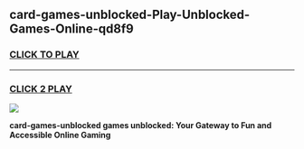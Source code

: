 
## card-games-unblocked-Play-Unblocked-Games-Online-qd8f9
<h3>
<a href="https://premium76.site?title=card-games-unblocked&ref=24A">CLICK TO PLAY</a></h3>
<hr>

<h3>
<a href="https://premium76.site?title=card-games-unblocked&ref=24A">CLICK 2 PLAY</a>
  
</h3>

<a href="https://premium76.site?title=card-games-unblocked&ref=24A"><img src="https://clearcache.store/games.png"></a>


**card-games-unblocked games unblocked: Your Gateway to Fun and Accessible Online Gaming**
